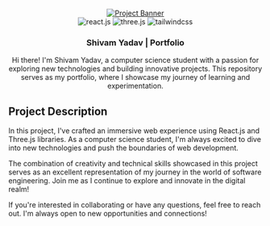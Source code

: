 <div align="center">
  <br />
  <a href="#">
    <img src="https://github.com/adrianhajdin/project_3D_developer_portfolio/assets/151519281/4722160a-8e61-403f-a905-728feae1f7e6" alt="Project Banner">
  </a>
  <br />

  <div>
    <img src="https://img.shields.io/badge/-React_JS-black?style=for-the-badge&logoColor=white&logo=react&color=61DAFB" alt="react.js" />
    <img src="https://img.shields.io/badge/-Three_JS-black?style=for-the-badge&logoColor=white&logo=threedotjs&color=000000" alt="three.js" />
    <img src="https://img.shields.io/badge/-Tailwind_CSS-black?style=for-the-badge&logoColor=white&logo=tailwindcss&color=06B6D4" alt="tailwindcss" />
  </div>

  <h3 align="center">Shivam Yadav | Portfolio</h3>

   <div align="center">
     Hi there! I'm Shivam Yadav, a computer science student with a passion for exploring new technologies and building innovative projects. This repository serves as my portfolio, where I showcase my journey of learning and experimentation.
    </div>
</div>

## <a name="project-description">Project Description</a>

In this project, I've crafted an immersive web experience using React.js and Three.js libraries. As a computer science student, I'm always excited to dive into new technologies and push the boundaries of web development.

The combination of creativity and technical skills showcased in this project serves as an excellent representation of my journey in the world of software engineering. Join me as I continue to explore and innovate in the digital realm!

If you're interested in collaborating or have any questions, feel free to reach out. I'm always open to new opportunities and connections!

